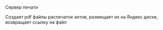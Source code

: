 Сервер печати

Создает pdf файлы распечаток актов, размещает их на Яндекс диске, возвращает ссылку на файл 

